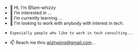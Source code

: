 - 👋 Hi, I’m @Iam-whizzy
- 👀 I’m interested in ...
- 🌱 I’m currently learning ...
- 💞️ I'm looking to work with anybody with interest in tech.
-     Especially people who like to work in tech consulting...
- 📫 Reach me thru wiztyping@gmail.com...

<!---
Iam-whizzy/Iam-whizzy is a ✨ special ✨ repository because its `README.md` (this file) appears on your GitHub profile.
You can click the Preview link to take a look at your changes.
--->
